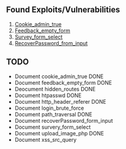 ## Found Exploits/Vulnerabilities

1. [Cookie_admin_true](/cookie_admin_true/Ressources/README.md)
2. [Feedback_empty_form](/feedback_empty_form/Ressources/README.md)
1. [Survey_form_select](/cookie_admin_true/Ressources/README.md)
2. [RecoverPassword_from_input](/recoverPassword_form_input/Ressources/README.md)

## TODO

- Document cookie_admin_true DONE
- Document feedback_empty_form DONE
- Deocument hidden_routes DONE
- Document htpasswd DONE
- Document http_header_referer DONE
- Document login_brute_force
- Document path_traversal DONE
- Document recoverPassword_form_input
- Document survery_form_select
- Document upload_image_php DONE
- Document xss_src_query
